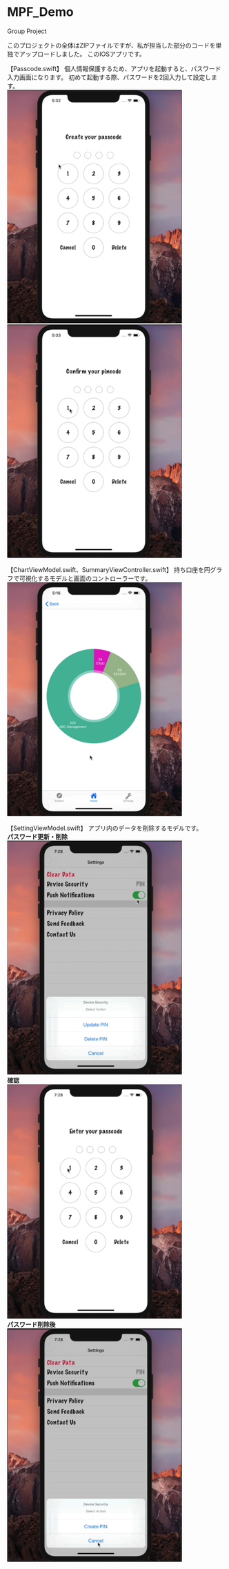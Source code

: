 # MPF_Demo
Group Project

このプロジェクトの全体はZIPファイルですが、私が担当した部分のコードを単独でアップロードしました。
このIOSアプリです。

【Passcode.swift】
個人情報保護するため、アプリを起動すると、パスワード入力画面になります。
初めて起動する際、パスワードを2回入力して設定します。
</br><picture>
  <img src="image/Demo1.png" width="405">
</picture>
<picture>
  <img src="image/Demo2.png" width="405">
</picture>

【ChartViewModel.swift、SummaryViewController.swift】
持ち口座を円グラフで可視化するモデルと画面のコントローラーです。
</br><picture>
  <img src="image/Demo3.png" width="405">
</picture>

【SettingViewModel.swift】
アプリ内のデータを削除するモデルです。
</br><b>パスワード更新・削除</b></br><picture>
  <img src="image/Demo4.png" width="405">
</picture>
</br><b>確認</b></br><picture>
  <img src="image/Demo5.png" width="405">
</picture>
</br><b>パスワード削除後</b></br><picture>
  <img src="image/Demo6.png" width="405">
</picture>
